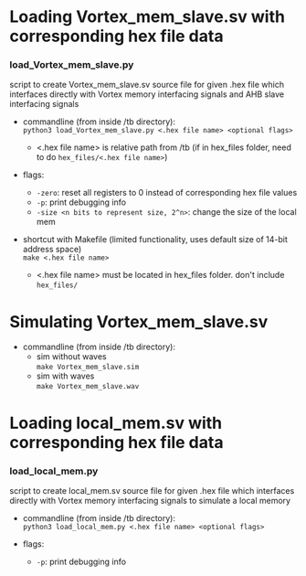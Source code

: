 # Loading Vortex_mem_slave.sv with corresponding hex file data

### load_Vortex_mem_slave.py
script to create Vortex_mem_slave.sv source file for given .hex file which interfaces directly with Vortex memory interfacing signals and AHB slave interfacing signals

- commandline (from inside /tb directory):  
``python3 load_Vortex_mem_slave.py <.hex file name> <optional flags>``  
  - <.hex file name> is relative path from /tb (if in hex_files folder, need to do ``hex_files/<.hex file name>``)

- flags:  
  - ``-zero``: reset all registers to 0 instead of corresponding hex file values
  - ``-p``: print debugging info
  - ``-size <n bits to represent size, 2^n>``: change the size of the local mem
  
- shortcut with Makefile (limited functionality, uses default size of 14-bit address space)  
``make <.hex file name>``
  - <.hex file name> must be located in hex_files folder. don't include ``hex_files/``

# Simulating Vortex_mem_slave.sv

- commandline (from inside /tb directory):
  - sim without waves  
  ``make Vortex_mem_slave.sim``
  - sim with waves  
  ``make Vortex_mem_slave.wav``

# Loading local_mem.sv with corresponding hex file data

### load_local_mem.py
script to create local_mem.sv source file for given .hex file which interfaces directly with Vortex memory interfacing signals to simulate a local memory

- commandline (from inside /tb directory):  
``python3 load_local_mem.py <.hex file name> <optional flags>``  

- flags:  
  - ``-p``: print debugging info
